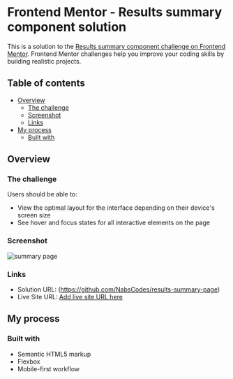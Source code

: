 # Frontend Mentor - Results summary component solution

This is a solution to the [Results summary component challenge on Frontend Mentor](https://www.frontendmentor.io/challenges/results-summary-component-CE_K6s0maV). Frontend Mentor challenges help you improve your coding skills by building realistic projects. 

## Table of contents

- [Overview](#overview)
  - [The challenge](#the-challenge)
  - [Screenshot](#screenshot)
  - [Links](#links)
- [My process](#my-process)
  - [Built with](#built-with)
    
## Overview

### The challenge

Users should be able to:

- View the optimal layout for the interface depending on their device's screen size
- See hover and focus states for all interactive elements on the page

### Screenshot

![summary page](https://github.com/NabsCodes/results-summary-page/assets/97201175/7ce9ddf8-320e-4731-89ab-388218873846)

### Links

- Solution URL: (https://github.com/NabsCodes/results-summary-page)
- Live Site URL: [Add live site URL here](https://your-live-site-url.com)

## My process

### Built with

- Semantic HTML5 markup
- Flexbox
- Mobile-first workflow
